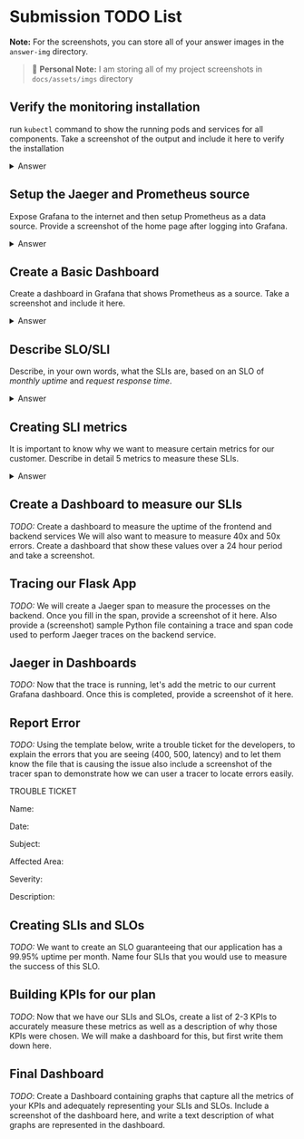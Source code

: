 <!-- markdownlint-configure-file {
  "MD033": false,
  "MD041": false
} -->

# Submission TODO List

**Note:** For the screenshots, you can store all of your answer images in the `answer-img` directory.

> :memo: **Personal Note:** I am storing all of my project screenshots in `docs/assets/imgs` directory

## Verify the monitoring installation

run `kubectl` command to show the running pods and services for all components. Take a screenshot of the output and include it here to verify the installation

<details>

<summary>Answer</summary>

<div align="center">

![Local kubectl, check workloads][installation-local-kubectl-check-workloads-01]

![Local kubectl, check workloads][installation-local-kubectl-check-workloads-03]

</div>

</details>

## Setup the Jaeger and Prometheus source

Expose Grafana to the internet and then setup Prometheus as a data source. Provide a screenshot of the home page after logging into Grafana.

<details>

<summary>Answer</summary>

<div align="center">

![Grafana Home Page][installation-grafana-home]
_I am automatically exposing `Grafana` via `NodePort` as part of the environment setup in `vagrant up` command_

</div>

<div align="center">

![Grafana Datasources Page][installation-grafana-datasources]
_Jaeger datasource has been automatically configured as a datasource as part of the environment setup in `vagrant up` command_

</div>

<div align="center">

![Jaeger Datasource Configuration Page][installation-grafana-jaeger-datasource]

</div>

</details>

## Create a Basic Dashboard

Create a dashboard in Grafana that shows Prometheus as a source. Take a screenshot and include it here.

<details>

<summary>Answer</summary>

<div align="center">

![My Custom Dashboard][my-basic-dashboard]

![My Custom Dashboard - Instance Load per CPU][my-basic-dashboard-datasource]

</div>

</details>

## Describe SLO/SLI

Describe, in your own words, what the SLIs are, based on an SLO of _monthly uptime_ and _request response time_.

<details>

<summary>Answer</summary>

### Overview

&nbsp;&nbsp;&nbsp;&nbsp;**SLI** is a service level indicator—a carefully defined quantitative measure of some aspect of the level of service that is provided. It is often expressed in terms of ratio of a measurement to a given amount of time.

&nbsp;&nbsp;&nbsp;&nbsp;**SLO** is a service level objective: a target value or range of values for a service level that is measured by an **SLI**. A natural structure for SLOs is thus `SLI ≤ target`, or `lower bound ≤ SLI ≤ upper bound`.

### Examples

1. `monthly uptime` indicates that how much available your service is _in other words, working properly upon request_ during a month. A typical SLO would go like; `99.999% of reponses will be with status codes of 2xx per month`, SLI would be the actual measurement of responses status codes during a given month then compared with the SLO to indicate the current performance and induce insights and decisions on what to do next to improve the performance.
2. `request response time` indicates the time taken to return with a response for a given request. A typical SLO would go like; `99.95% of incoming requests will be processed under 150ms per month`. SLI would be the actual measurement of difference between response/request timestamps during a given month then compared with the SLO to indicate the current performance and induce insights and decisions on what to do next to improve the performance.

</details>

## Creating SLI metrics

It is important to know why we want to measure certain metrics for our customer. Describe in detail 5 metrics to measure these SLIs.

<details>

<summary>Answer</summary>

<table>
    <tr align="center" style="font-size: 18px;">
        <td><strong>Improvement Aspect</strong></td>
        <td><strong>SLO</strong></td>
        <td><strong>SLI Metrics</strong></td>
    </tr>
    <tr>
        <td align="center" style="font-size: 18px;"><strong>Uptime</strong></td>
        <td>99.99% of all HTTP statuses will be 20x per month</td>
        <td><ul><li><strong>Downtime duration:</strong> the time for which the system is down</li><li><strong>Downtime frequency:</strong> how often the system is down</li><li><strong>Uptime:</strong> the fraction of the time that a service is usable<li><strong>Error rate:</strong> the quantity of errors that occur within a given timeframe</li></ul></td>
    </tr>
    <tr>
        <td align="center" style="font-size: 18px;"><strong>Request/Response Time</strong></td>
        <td>99.95% of all requests will take less than 150ms per month</td>
        <td><ul><li><strong>Latency:</strong> how long it takes for the system to process a request</li><li><strong>Saturation:</strong> the network and server resources loads</li><li><strong>Network capacity</strong></li></ul></td>
    </tr>
</table>

</details>

## Create a Dashboard to measure our SLIs

_TODO:_ Create a dashboard to measure the uptime of the frontend and backend services We will also want to measure to measure 40x and 50x errors. Create a dashboard that show these values over a 24 hour period and take a screenshot.

## Tracing our Flask App

_TODO:_ We will create a Jaeger span to measure the processes on the backend. Once you fill in the span, provide a screenshot of it here. Also provide a (screenshot) sample Python file containing a trace and span code used to perform Jaeger traces on the backend service.

## Jaeger in Dashboards

_TODO:_ Now that the trace is running, let's add the metric to our current Grafana dashboard. Once this is completed, provide a screenshot of it here.

## Report Error

_TODO:_ Using the template below, write a trouble ticket for the developers, to explain the errors that you are seeing (400, 500, latency) and to let them know the file that is causing the issue also include a screenshot of the tracer span to demonstrate how we can user a tracer to locate errors easily.

TROUBLE TICKET

Name:

Date:

Subject:

Affected Area:

Severity:

Description:

## Creating SLIs and SLOs

_TODO:_ We want to create an SLO guaranteeing that our application has a 99.95% uptime per month. Name four SLIs that you would use to measure the success of this SLO.

## Building KPIs for our plan

_TODO_: Now that we have our SLIs and SLOs, create a list of 2-3 KPIs to accurately measure these metrics as well as a description of why those KPIs were chosen. We will make a dashboard for this, but first write them down here.

## Final Dashboard

_TODO_: Create a Dashboard containing graphs that capture all the metrics of your KPIs and adequately representing your SLIs and SLOs. Include a screenshot of the dashboard here, and write a text description of what graphs are represented in the dashboard.

<!--*********************  R E F E R E N C E S  *********************-->

<!-- * Links * -->

<!-- * Images * -->

[installation-local-kubectl-check-workloads-01]: ./docs/assets/imgs/installation-local-kubectl-check-workloads-01.png
[installation-local-kubectl-check-workloads-03]: ./docs/assets/imgs/installation-local-kubectl-check-workloads-03.png
[installation-grafana-home]: ./docs/assets/imgs/installation-grafana-home-page.png
[installation-grafana-datasources]: ./docs/assets/imgs/installation-grafana-datasources.png
[installation-grafana-jaeger-datasource]: ./docs/assets/imgs/installation-grafana-jaeger-datasource.png
[my-basic-dashboard]: ./docs/assets/imgs/my-basic-custom-dashboard.png
[my-basic-dashboard-datasource]: ./docs/assets/imgs/my-basic-custom-dashboard-datasource.png
